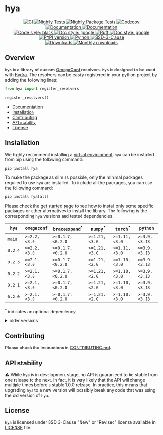 # hya

<p align="center">
    <a href="https://github.com/durandtibo/hya/actions">
        <img alt="CI" src="https://github.com/durandtibo/hya/workflows/CI/badge.svg">
    </a>
    <a href="https://github.com/durandtibo/hya/actions">
        <img alt="Nightly Tests" src="https://github.com/durandtibo/hya/workflows/Nightly%20Tests/badge.svg">
    </a>
    <a href="https://github.com/durandtibo/hya/actions">
        <img alt="Nightly Package Tests" src="https://github.com/durandtibo/hya/workflows/Nightly%20Package%20Tests/badge.svg">
    </a>
    <a href="https://codecov.io/gh/durandtibo/hya">
        <img alt="Codecov" src="https://codecov.io/gh/durandtibo/hya/branch/main/graph/badge.svg">
    </a>
    <br/>
    <a href="https://durandtibo.github.io/hya/">
        <img alt="Documentation" src="https://github.com/durandtibo/hya/workflows/Documentation%20(stable)/badge.svg">
    </a>
    <a href="https://durandtibo.github.io/hya/">
        <img alt="Documentation" src="https://github.com/durandtibo/hya/workflows/Documentation%20(unstable)/badge.svg">
    </a>
    <br/>
    <a href="https://github.com/psf/black">
        <img  alt="Code style: black" src="https://img.shields.io/badge/code%20style-black-000000.svg">
    </a>
    <a href="https://google.github.io/styleguide/pyguide.html#s3.8-comments-and-docstrings">
        <img  alt="Doc style: google" src="https://img.shields.io/badge/%20style-google-3666d6.svg">
    </a>
    <a href="https://github.com/astral-sh/ruff">
        <img src="https://img.shields.io/endpoint?url=https://raw.githubusercontent.com/astral-sh/ruff/main/assets/badge/v2.json" alt="Ruff" style="max-width:100%;">
    </a>
    <a href="https://github.com/guilatrova/tryceratops">
        <img  alt="Doc style: google" src="https://img.shields.io/badge/try%2Fexcept%20style-tryceratops%20%F0%9F%A6%96%E2%9C%A8-black">
    </a>
    <br/>
    <a href="https://pypi.org/project/hya/">
        <img alt="PYPI version" src="https://img.shields.io/pypi/v/hya">
    </a>
    <a href="https://pypi.org/project/hya/">
        <img alt="Python" src="https://img.shields.io/pypi/pyversions/hya.svg">
    </a>
    <a href="https://opensource.org/licenses/BSD-3-Clause">
        <img alt="BSD-3-Clause" src="https://img.shields.io/pypi/l/hya">
    </a>
    <br/>
    <a href="https://pepy.tech/project/hya">
        <img  alt="Downloads" src="https://static.pepy.tech/badge/hya">
    </a>
    <a href="https://pepy.tech/project/hya">
        <img  alt="Monthly downloads" src="https://static.pepy.tech/badge/hya/month">
    </a>
    <br/>
</p>

## Overview

`hya` is a library of custom [OmegaConf](https://github.com/omry/omegaconf) resolvers.
`hya` is designed to be used with [Hydra](https://github.com/facebookresearch/hydra).
The resolvers can be easily registered in your python project by adding the following lines:

```python
from hya import register_resolvers

register_resolvers()
```

- [Documentation](https://durandtibo.github.io/hya/)
- [Installation](#installation)
- [Contributing](#contributing)
- [API stability](#api-stability)
- [License](#license)

## Installation

We highly recommend installing
a [virtual environment](https://packaging.python.org/guides/installing-using-pip-and-virtual-environments/).
`hya` can be installed from pip using the following command:

```shell
pip install hya
```

To make the package as slim as possible, only the minimal packages required to use `hya` are
installed.
To include all the packages, you can use the following command:

```shell
pip install hya[all]
```

Please check the [get started page](https://durandtibo.github.io/hya/get_started) to see how to
install only some specific packages or other alternatives to install the library.
The following is the corresponding `hya` versions and tested dependencies.

| `hya`   | `omegaconf`  | `braceexpand`<sup>*</sup> | `numpy`<sup>*</sup> | `torch`<sup>*</sup> | `python`      |
|---------|--------------|---------------------------|---------------------|---------------------|---------------|
| `main`  | `>=2.2,<3.0` | `>=0.1.7,<0.2.0`          | `>=1.21,<3.0`       | `>=1.11,<3.0`       | `>=3.9,<3.13` |
| `0.2.4` | `>=2.2,<3.0` | `>=0.1.7,<0.2.0`          | `>=1.21,<3.0`       | `>=1.11,<3.0`       | `>=3.9,<3.13` |
| `0.2.3` | `>=2.1,<3.0` | `>=0.1.7,<0.2.0`          | `>=1.21,<2.0`       | `>=1.10,<3.0`       | `>=3.9,<3.13` |
| `0.2.2` | `>=2.1,<3.0` | `>=0.1.7,<0.2.0`          | `>=1.21,<2.0`       | `>=1.10,<3.0`       | `>=3.9,<3.13` |
| `0.2.1` | `>=2.1,<3.0` | `>=0.1.7,<0.2.0`          | `>=1.21,<2.0`       | `>=1.10,<3.0`       | `>=3.9,<3.13` |
| `0.2.0` | `>=2.1,<3.0` | `>=0.1.7,<0.2.0`          | `>=1.21,<2.0`       | `>=1.10,<3.0`       | `>=3.9,<3.13` |

<sup>*</sup> indicates an optional dependency

<details>
    <summary>older versions</summary>

| `hya`    | `omegaconf`  | `braceexpand`<sup>*</sup> | `torch`<sup>*</sup> | `python`      |
|----------|--------------|---------------------------|---------------------|---------------|
| `0.1.3`  | `>=2.1,<3.0` | `>=0.1.7,<0.2.0`          | `>=1.10,<2.2`       | `>=3.9,<3.13` |
| `0.1.2`  | `>=2.1,<3.0` | `>=0.1.7,<0.2.0`          | `>=1.10,<2.2`       | `>=3.9,<3.13` |
| `0.1.1`  | `>=2.1,<3.0` | `>=0.1.7,<0.2.0`          | `>=1.10,<2.2`       | `>=3.9,<3.12` |
| `0.1.0`  | `>=2.1,<3.0` | `>=0.1.7,<0.2.0`          | `>=1.10,<2.2`       | `>=3.9,<3.12` |
| `0.0.14` | `>=2.1,<3.0` | `>=0.1.7,<0.2.0`          | `>=1.10,<2.2`       | `>=3.9,<3.12` |
| `0.0.13` | `>=2.1,<3.0` |                           | `>=1.10,<2.1`       | `>=3.9,<3.12` |
| `0.0.12` | `>=2.1,<3.0` |                           | `>=1.10,<2.1`       | `>=3.9,<3.12` |

</details>

## Contributing

Please check the instructions in [CONTRIBUTING.md](.github/CONTRIBUTING.md).

## API stability

:warning: While `hya` is in development stage, no API is guaranteed to be stable from one
release to the next.
In fact, it is very likely that the API will change multiple times before a stable 1.0.0 release.
In practice, this means that upgrading `hya` to a new version will possibly break any code that
was using the old version of `hya`.

## License

`hya` is licensed under BSD 3-Clause "New" or "Revised" license available in [LICENSE](LICENSE)
file.
